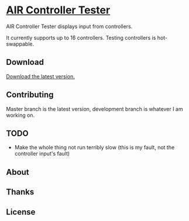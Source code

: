 # [AIR Controller Tester](http://brettchalupa.github.com/AIR-Controller-Tester/)

AIR Controller Tester displays input from controllers.

It currently supports up to 16 controllers. Testing controllers is hot-swappable.

## Download

[Download the latest version.](https://github.com/brettchalupa/AIR-Controller-Tester/downloads)

## Contributing

Master branch is the latest version, development branch is whatever I am working on.

## TODO

* Make the whole thing not run terribly slow (this is my fault, not the controller input's fault)

## About

## Thanks

## License
